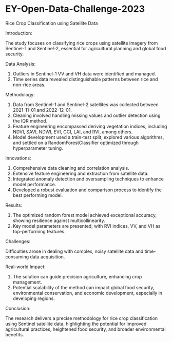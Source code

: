 # EY-Open-Data-Challenge-2023
Rice Crop Classification using Satellite Data

Introduction:

The study focuses on classifying rice crops using satellite imagery from Sentinel-1 and Sentinel-2, essential for agricultural planning and global food security.

Data Analysis:

1. Outliers in Sentinel-1 VV and VH data were identified and managed.
2. Time series data revealed distinguishable patterns between rice and non-rice areas.

Methodology:

1. Data from Sentinel-1 and Sentinel-2 satellites was collected between 2021-11-01 and 2022-12-01.
2. Cleaning involved handling missing values and outlier detection using the IQR method.
3. Feature engineering encompassed deriving vegetation indices, including NDVI, SAVI, NDWI, EVI, GCI, LAI, and RVI, among others.
4. Model development used a train-test split, explored various algorithms, and settled on a RandomForestClassifier optimized through hyperparameter tuning.

Innovations:

1. Comprehensive data cleaning and correlation analysis.
2. Extensive feature engineering and extraction from satellite data.
3. Integrated anomaly detection and oversampling techniques to enhance model performance.
4. Developed a robust evaluation and comparison process to identify the best performing model.

Results:

1. The optimized random forest model achieved exceptional accuracy, showing resilience against multicollinearity.
2. Key model parameters are presented, with RVI indices, VV, and VH as top-performing features.

Challenges:

Difficulties arose in dealing with complex, noisy satellite data and time-consuming data acquisition.

Real-world Impact:

1. The solution can guide precision agriculture, enhancing crop management.
2. Potential scalability of the method can impact global food security, environmental conservation, and economic development, especially in developing regions.

Conclusion:

The research delivers a precise methodology for rice crop classification using Sentinel satellite data, highlighting the potential for improved agricultural practices, heightened food security, and broader environmental benefits.
